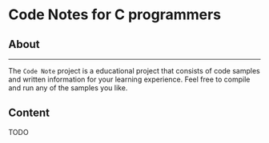 # Code Notes for C programmers

## About

* * *

The `Code Note` project is a educational project that consists of code samples and written
information for your learning experience. Feel free to compile and run any of the samples
you like.

## Content

TODO
